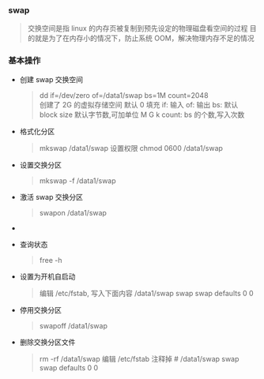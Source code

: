 ### swap
> 交换空间是指 linux 的内存页被复制到预先设定的物理磁盘看空间的过程 
>  目的就是为了在内存小的情况下，防止系统 OOM，解决物理内存不足的情况
> 

### 基本操作
- 创建 swap 交换空间
  > dd if=/dev/zero of=/data1/swap bs=1M count=2048  
  > 创建了 2G 的虚拟存储空间 默认 0 填充
  > if: 输入 
  > of: 输出
  > bs: 默认 block size 默认字节数,可加单位 M G k
  > count: bs 的个数,写入次数

- 格式化分区
  >  mkswap /data1/swap
  > 设置权限 chmod 0600 /data1/swap

- 设置交换分区
  > mkswap -f /data1/swap

- 激活 swap 交换分区
  > swapon /data1/swap
- 
- 查询状态
  > free -h

- 设置为开机自启动
  > 编辑 /etc/fstab, 写入下面内容
  >   /data1/swap swap swap defaults    0  0

- 停用交换分区
  > swapoff /data1/swap

- 删除交换分区文件
  > rm -rf /data1/swap
  > 编辑 /etc/fstab 注释掉  # /data1/swap swap swap defaults    0  0